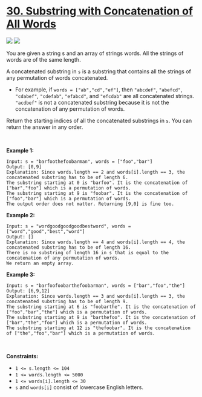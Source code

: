# [30. Substring with Concatenation of All Words](https://leetcode.com/problems/substring-with-concatenation-of-all-words/description/)

![](https://img.shields.io/badge/Difficulty-Hard-red.svg)
![](https://img.shields.io/badge/Beats-74.04-green.svg)


You are given a string s and an array of strings words. All the strings of words are of the same length.

A concatenated substring in `s` is a substring that contains all the strings of any permutation of words concatenated.

- For example, if `words = ["ab","cd","ef"]`, then `"abcdef"`, `"abefcd"`, `"cdabef"`, `"cdefab"`, `"efabcd"`, 
and `"efcdab"` are all concatenated strings. `"acdbef"` is not a concatenated substring because it is not the concatenation of any permutation of words.

Return the starting indices of all the concatenated substrings in `s`. You can return the answer in any order.

<br>

**Example 1:**

    Input: s = "barfoothefoobarman", words = ["foo","bar"]
    Output: [0,9]
    Explanation: Since words.length == 2 and words[i].length == 3, the concatenated substring has to be of length 6.
    The substring starting at 0 is "barfoo". It is the concatenation of ["bar","foo"] which is a permutation of words.
    The substring starting at 9 is "foobar". It is the concatenation of ["foo","bar"] which is a permutation of words.
    The output order does not matter. Returning [9,0] is fine too.

**Example 2:**

    Input: s = "wordgoodgoodgoodbestword", words = ["word","good","best","word"]
    Output: []
    Explanation: Since words.length == 4 and words[i].length == 4, the concatenated substring has to be of length 16.
    There is no substring of length 16 in s that is equal to the concatenation of any permutation of words.
    We return an empty array.

**Example 3:**

    Input: s = "barfoofoobarthefoobarman", words = ["bar","foo","the"]
    Output: [6,9,12]
    Explanation: Since words.length == 3 and words[i].length == 3, the concatenated substring has to be of length 9.
    The substring starting at 6 is "foobarthe". It is the concatenation of ["foo","bar","the"] which is a permutation of words.
    The substring starting at 9 is "barthefoo". It is the concatenation of ["bar","the","foo"] which is a permutation of words.
    The substring starting at 12 is "thefoobar". It is the concatenation of ["the","foo","bar"] which is a permutation of words.

<br>

**Constraints:**
- `1 <= s.length <= 104` 
- `1 <= words.length <= 5000` 
- `1 <= words[i].length <= 30` 
- `s` and `words[i]` consist of lowercase English letters.